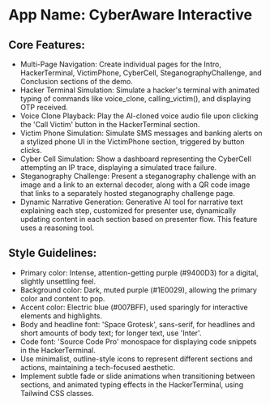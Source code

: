 # **App Name**: CyberAware Interactive

## Core Features:

- Multi-Page Navigation: Create individual pages for the Intro, HackerTerminal, VictimPhone, CyberCell, SteganographyChallenge, and Conclusion sections of the demo.
- Hacker Terminal Simulation: Simulate a hacker's terminal with animated typing of commands like voice_clone, calling_victim(), and displaying OTP received.
- Voice Clone Playback: Play the AI-cloned voice audio file upon clicking the 'Call Victim' button in the HackerTerminal section.
- Victim Phone Simulation: Simulate SMS messages and banking alerts on a stylized phone UI in the VictimPhone section, triggered by button clicks.
- Cyber Cell Simulation: Show a dashboard representing the CyberCell attempting an IP trace, displaying a simulated trace failure.
- Steganography Challenge: Present a steganography challenge with an image and a link to an external decoder, along with a QR code image that links to a separately hosted steganography challenge page.
- Dynamic Narrative Generation: Generative AI tool for narrative text explaining each step, customized for presenter use, dynamically updating content in each section based on presenter flow. This feature uses a reasoning tool.

## Style Guidelines:

- Primary color: Intense, attention-getting purple (#9400D3) for a digital, slightly unsettling feel.
- Background color: Dark, muted purple (#1E0029), allowing the primary color and content to pop.
- Accent color: Electric blue (#007BFF), used sparingly for interactive elements and highlights.
- Body and headline font: 'Space Grotesk', sans-serif, for headlines and short amounts of body text; for longer text, use 'Inter'.
- Code font: 'Source Code Pro' monospace for displaying code snippets in the HackerTerminal.
- Use minimalist, outline-style icons to represent different sections and actions, maintaining a tech-focused aesthetic.
- Implement subtle fade or slide animations when transitioning between sections, and animated typing effects in the HackerTerminal, using Tailwind CSS classes.